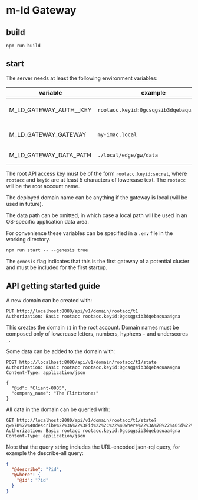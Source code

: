 # m-ld Gateway

## build
```shell
npm run build
```

## start
The server needs at least the following environment variables:

| variable                | example                                 | comments            |
|-------------------------|-----------------------------------------|---------------------|
| M_LD_GATEWAY_AUTH__KEY  | `rootacc.keyid:0gcsqgsib3dqebaquaa4gna` | Root API access key |
| M_LD_GATEWAY_GATEWAY    | `my-imac.local`                         | Deployed domain name |
| M_LD_GATEWAY_DATA_PATH  | `./local/edge/gw/data`                  | Path for data       |

The root API access key must be of the form `rootacc.keyid:secret`, where `rootacc` and `keyid` are at least 5 characters of lowercase text. The `rootacc` will be the root account name.

The deployed domain name can be anything if the gateway is local (will be used in future).

The data path can be omitted, in which case a local path will be used in an OS-specific application data area.

For convenience these variables can be specified in a `.env` file in the working directory.

```shell
npm run start -- --genesis true
```

The `genesis` flag indicates that this is the first gateway of a potential cluster and must be included for the first startup.

## API getting started guide

A new domain can be created with:
```
PUT http://localhost:8080/api/v1/domain/rootacc/t1
Authorization: Basic rootacc rootacc.keyid:0gcsqgsib3dqebaquaa4gna
```
This creates the domain `t1` in the root account. Domain names must be composed only of lowercase letters, numbers, hyphens `-` and underscores `_`.

Some data can be added to the domain with:
```
POST http://localhost:8080/api/v1/domain/rootacc/t1/state
Authorization: Basic rootacc rootacc.keyid:0gcsqgsib3dqebaquaa4gna
Content-Type: application/json

{
  "@id": "Client-0005",
  "company_name": "The Flintstones"
}
```

All data in the domain can be queried with:
```
GET http://localhost:8080/api/v1/domain/rootacc/t1/state?q=%7B%22%40describe%22%3A%22%3Fid%22%2C%22%40where%22%3A%7B%22%40id%22%3A%22%3Fid%22%7D%7D
Authorization: Basic rootacc rootacc.keyid:0gcsqgsib3dqebaquaa4gna
Content-Type: application/json
```

Note that the query string includes the URL-encoded json-rql query, for example the describe-all query:
```json
{
  "@describe": "?id",
  "@where": {
    "@id": "?id"
  }
}
```